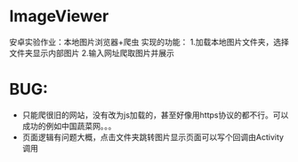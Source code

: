 # ImageViewer
安卓实验作业：本地图片浏览器+爬虫
实现的功能：
1.加载本地图片文件夹，选择文件夹显示内部图片
2.输入网址爬取图片并展示

# BUG:
- 只能爬很旧的网站，没有改为js加载的，甚至好像用https协议的都不行。可以成功的例如中国蔬菜网。。。
- 页面逻辑有问题大概，点击文件夹跳转图片显示页面可以写个回调由Activity调用


